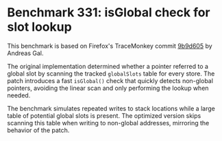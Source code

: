 # Benchmark 331: isGlobal check for slot lookup

This benchmark is based on Firefox's TraceMonkey commit [9b9d605](https://github.com/mozilla/gecko-dev/commit/9b9d60583cca235bebe13f6db23e0b60b0c5ba4a) by Andreas Gal.

The original implementation determined whether a pointer referred to a global slot by scanning the tracked `globalSlots` table for every store. The patch introduces a fast `isGlobal()` check that quickly detects non-global pointers, avoiding the linear scan and only performing the lookup when needed.

The benchmark simulates repeated writes to stack locations while a large table of potential global slots is present. The optimized version skips scanning this table when writing to non-global addresses, mirroring the behavior of the patch.
